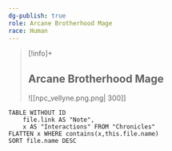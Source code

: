 ```yaml
---
dg-publish: true
role: Arcane Brotherhood Mage
race: Human
---
```


> [!info]+ 
> ## Arcane Brotherhood Mage
> ![[npc_vellyne.png.png| 300]]

```dataview
TABLE WITHOUT ID
	file.link AS "Note", 
	x AS "Interactions" FROM "Chronicles"
FLATTEN x WHERE contains(x,this.file.name) 
SORT file.name DESC
```

